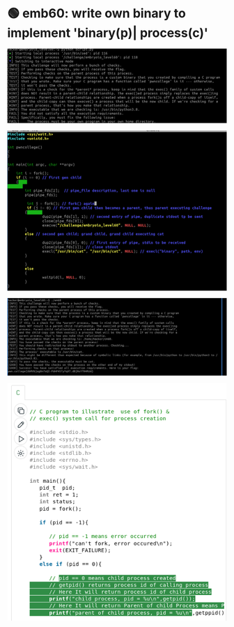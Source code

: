 # 🟢 emb60: write own binary to implement 'binary(p)| process(c)'

![Again, it is time for me to write my own binary.](<../.gitbook/assets/image (31).png>)

![when fork() gives you pid 0, then you are a child](<../.gitbook/assets/image (24).png>)

![now it successes. but I need to know parent-child relation.](<../.gitbook/assets/image (176).png>)

![](<../.gitbook/assets/image (191).png>)

